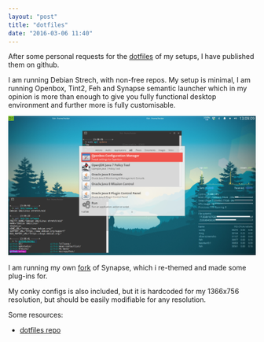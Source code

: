 ```yaml
---
layout: "post"
title: "dotfiles"
date: "2016-03-06 11:40"
---
```


After some personal requests for the [dotfiles](https://github.com/cnHeider/dotfiles) of my setups, I have published them on github.

I am running Debian Strech, with non-free repos. My setup is minimal, I am running Openbox, Tint2, Feh and Synapse semantic launcher which in my opinion is more than enough to give you fully functional desktop environment and further more is fully customisable.

![Desktop](/images/2016/04/desktop.png)

I am running my own [fork](https://github.com/cnHeider/synapse) of Synapse, which i re-themed and made some plug-ins for.

My conky configs is also included, but it is hardcoded for my 1366x756 resolution, but should be easily modifiable for any resolution.

Some resources:

- [dotfiles repo](https://github.com/cnHeider/dotfiles)
